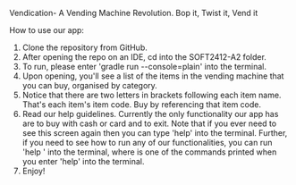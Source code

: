 Vendication- A Vending Machine Revolution.
    Bop it, Twist it, Vend it
    
How to use our app:

1. Clone the repository from GitHub.
2. After opening the repo on an IDE, cd into the SOFT2412-A2 folder.
3. To run, please enter 'gradle run --console=plain' into the terminal.
4. Upon opening, you'll see a list of the items in the vending machine that you can buy, organised by category.
5. Notice that there are two letters in brackets following each item name. That's each item's item code. Buy by referencing that item code.
6. Read our help guidelines. Currently the only functionality our app has are to buy with cash or card and to exit. Note that if you ever need to see this screen again then you can type 'help' into the terminal. Further, if you need to see how to run any of our functionalities, you can run 'help <command>' into the terminal, where <command> is one of the commands printed when you enter 'help' into the terminal.
7. Enjoy! 
